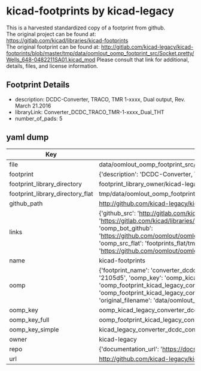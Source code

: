 # kicad-footprints by kicad-legacy  
This is a harvested standardized copy of a footprint from github.  
The original project can be found at:  
https://gitlab.com/kicad/libraries/kicad-footprints  
The original footprint can be found at:
http://gitlab.com/kicad-legacy/kicad-footprints/blob/master/tmp/data/oomlout_oomp_footprint_src/Socket.pretty/Wells_648-0482211SA01.kicad_mod
Please consult that link for additional, details, files, and license information.  
## Footprint Details
* description: DCDC-Converter, TRACO, TMR 1-xxxx, Dual output, Rev. March 21.2016  
* libraryLink: Converter_DCDC_TRACO_TMR-1-xxxx_Dual_THT  
* number_of_pads: 5  
## yaml dump  
| Key | Value |  
| --- | --- |  
| file | data/oomlout_oomp_footprint_src/kicad-footprints/Converter_DCDC.pretty/Converter_DCDC_TRACO_TMR-1-xxxx_Dual_THT.kicad_mod |  
| footprint | {'description': 'DCDC-Converter, TRACO, TMR 1-xxxx, Dual output, Rev. March 21.2016', 'libraryLink': 'Converter_DCDC_TRACO_TMR-1-xxxx_Dual_THT', 'number_of_pads': 5} |  
| footprint_library_directory | footprint_library_owner/kicad-legacy_kicad-footprints |  
| footprint_library_directory_flat | tmp/data/oomlout_oomp_footprint_src/footprints_flat/kicad_legacy_converter_dcdc_converter_dcdc_traco_tmr_1_xxxx_dual_tht/working |  
| github_path | http://github.com/kicad-legacy/kicad-footprints/blob/master/tmp/data/oomlout_oomp_footprint_src/Converter_DCDC.pretty/Converter_DCDC_TRACO_TMR-1-xxxx_Dual_THT.kicad_mod |  
| links | {'github_src': 'http://gitlab.com/kicad-legacy/kicad-footprints/blob/master/tmp/data/oomlout_oomp_footprint_src/Socket.pretty/Wells_648-0482211SA01.kicad_mod', 'github_src_repo': 'https://gitlab.com/kicad/libraries/kicad-footprints', 'oomp_bot': 'tmp/data/oomlout_oomp_footprint_src/footprints/kicad_legacy_converter_dcdc_converter_dcdc_traco_tmr_1_xxxx_dual_tht/working', 'oomp_bot_github': 'https://github.com/oomlout/oomlout_oomp_footprint_bot/tree/main/tmp/data/oomlout_oomp_footprint_src/footprints/kicad_legacy_converter_dcdc_converter_dcdc_traco_tmr_1_xxxx_dual_tht/working', 'oomp_src_flat': 'footprints_flat/tmp/data/oomlout_oomp_footprint_src/footprints_flat/kicad_legacy_converter_dcdc_converter_dcdc_traco_tmr_1_xxxx_dual_tht/working', 'oomp_src_flat_github': 'https://github.com/oomlout/oomlout_oomp_footprint_src/tree/main/tmp/data/oomlout_oomp_footprint_src/footprints_flat/kicad_legacy_converter_dcdc_converter_dcdc_traco_tmr_1_xxxx_dual_tht/working'} |  
| name | kicad-footprints |  
| oomp | {'footprint_name': 'converter_dcdc_traco_tmr_1_xxxx_dual_tht', 'library_name': 'converter_dcdc', 'md5': '2105d5cdbe82e99215b8546916ab04c7', 'md5_10': '2105d5cdbe', 'md5_5': '2105d', 'md5_6': '2105d5', 'oomp_key': 'oomp_kicad_legacy_converter_dcdc_converter_dcdc_traco_tmr_1_xxxx_dual_tht', 'oomp_key_extra': 'oomp_footprint_kicad_legacy_converter_dcdc_converter_dcdc_traco_tmr_1_xxxx_dual_tht', 'oomp_key_full': 'oomp_footprint_kicad_legacy_converter_dcdc_converter_dcdc_traco_tmr_1_xxxx_dual_tht_2105d5', 'oomp_key_simple': 'kicad_legacy_converter_dcdc_converter_dcdc_traco_tmr_1_xxxx_dual_tht', 'original_filename': 'data/oomlout_oomp_footprint_src/kicad-footprints/Converter_DCDC.pretty/Converter_DCDC_TRACO_TMR-1-xxxx_Dual_THT.kicad_mod', 'owner_name': 'kicad_legacy'} |  
| oomp_key | oomp_kicad_legacy_converter_dcdc_converter_dcdc_traco_tmr_1_xxxx_dual_tht |  
| oomp_key_full | oomp_footprint_kicad_legacy_converter_dcdc_converter_dcdc_traco_tmr_1_xxxx_dual_tht |  
| oomp_key_simple | kicad_legacy_converter_dcdc_converter_dcdc_traco_tmr_1_xxxx_dual_tht |  
| owner | kicad-legacy |  
| repo | {'documentation_url': 'https://docs.github.com/rest/repos/repos#get-a-repository', 'message': 'Not Found'} |  
| url | http://github.com/kicad-legacy/kicad-footprints |  

